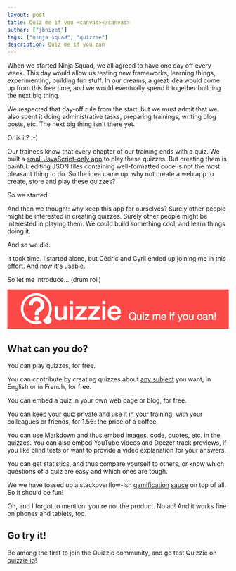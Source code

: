 ```yaml
---
layout: post
title: Quiz me if you <canvas></canvas>
author: ["jbnizet"]
tags: ["ninja squad", "quizzie"]
description: Quiz me if you can
---
```


When we started Ninja Squad, we all agreed to have one day off every week. This day would allow us testing new frameworks, learning things, 
experimenting, building fun stuff. In our dreams, a great idea would come
up from this free time, and we would eventually spend it together building the next big thing.

We respected that day-off rule from the start, but we must admit that we also spent it doing
administrative tasks, preparing trainings, writing blog posts, etc. The next big thing isn't there yet.

Or is it? :-)

Our trainees know that every chapter of our training ends with a quiz. We built a [small JavaScript-only
app](https://github.com/Ninja-Squad/quizz) to play these quizzes. But creating them is painful: editing JSON files containing 
well-formatted code is not the most pleasant thing to do. So the idea came up: why not create a web app to create, store and play these quizzes? 

So we started. 

And then we thought: why keep this app for ourselves? Surely other people might be interested in creating quizzes.
Surely other people might be interested in playing them. We could build something cool, and learn things doing it.

And so we did. 

It took time. I started alone, but Cédric and Cyril ended up joining me in this effort. And now it's usable.

So let me introduce... (drum roll)

[![Quizzie](/assets/images/quizzie/quizzie-en.png)](https://quizzie.io)

## What can you do?

You can play quizzes, for free. 

You can contribute by creating quizzes about [any subject](https://quizzie.io/tags) you want, in English or in French, for free. 

You can embed a quiz in your own web page or blog, for free. 

You can keep your quiz private and use it in your training, with your colleagues or friends, for 1.5€: the price of a coffee.

You can use Markdown and thus embed images, code, quotes, etc. in the quizzes. 
You can also embed YouTube videos and Deezer track previews, if you like blind tests or want to provide a video explanation 
for your answers.

You can get statistics, and thus compare yourself to others, or know which questions of a quiz are easy and which ones are tough.

We we have tossed up a stackoverflow-ish [gamification](https://quizzie.io/users) [sauce](https://quizzie.io/badges/categories/all) on top of all. So it should be fun!

Oh, and I forgot to mention: you're not the product. No ad! And it works fine on phones and tablets, too.

## Go try it!

Be among the first to join the Quizzie community, and go test Quizzie on [quizzie.io](https://quizzie.io)!

